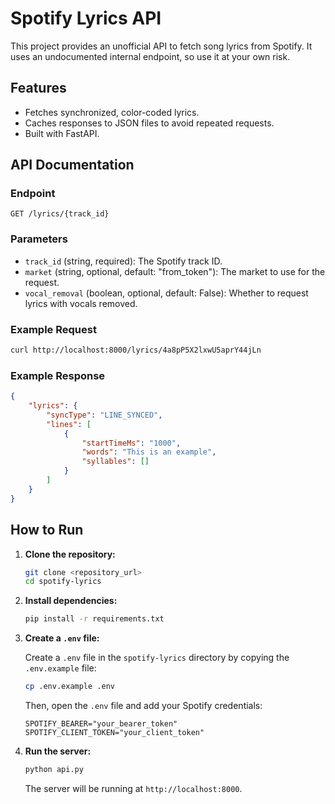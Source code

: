# Spotify Lyrics API

This project provides an unofficial API to fetch song lyrics from Spotify. It uses an undocumented internal endpoint, so use it at your own risk.

## Features

-   Fetches synchronized, color-coded lyrics.
-   Caches responses to JSON files to avoid repeated requests.
-   Built with FastAPI.

## API Documentation

### Endpoint

`GET /lyrics/{track_id}`

### Parameters

-   `track_id` (string, required): The Spotify track ID.
-   `market` (string, optional, default: "from_token"): The market to use for the request.
-   `vocal_removal` (boolean, optional, default: False): Whether to request lyrics with vocals removed.

### Example Request

```bash
curl http://localhost:8000/lyrics/4a8pP5X2lxwU5aprY44jLn
```

### Example Response

```json
{
    "lyrics": {
        "syncType": "LINE_SYNCED",
        "lines": [
            {
                "startTimeMs": "1000",
                "words": "This is an example",
                "syllables": []
            }
        ]
    }
}
```

## How to Run

1.  **Clone the repository:**

    ```bash
    git clone <repository_url>
    cd spotify-lyrics
    ```

2.  **Install dependencies:**

    ```bash
    pip install -r requirements.txt
    ```

3.  **Create a `.env` file:**

    Create a `.env` file in the `spotify-lyrics` directory by copying the `.env.example` file:

    ```bash
    cp .env.example .env
    ```

    Then, open the `.env` file and add your Spotify credentials:

    ```
    SPOTIFY_BEARER="your_bearer_token"
    SPOTIFY_CLIENT_TOKEN="your_client_token"
    ```

4.  **Run the server:**

    ```bash
    python api.py
    ```

    The server will be running at `http://localhost:8000`.